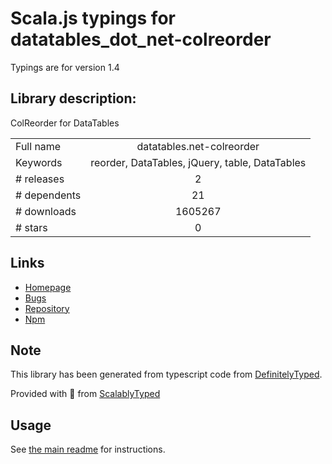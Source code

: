 
# Scala.js typings for datatables_dot_net-colreorder

Typings are for version 1.4

## Library description:
ColReorder for DataTables

|                    |                 |
| ------------------ | :-------------: |
| Full name          | datatables.net-colreorder |
| Keywords           | reorder, DataTables, jQuery, table, DataTables |
| # releases         | 2 |
| # dependents       | 21 |
| # downloads        | 1605267 |
| # stars            | 0 |

## Links
- [Homepage](https://datatables.net)
- [Bugs](https://datatables.net/forums)
- [Repository](https://github.com/DataTables/Dist-DataTables-ColReorder)
- [Npm](https://www.npmjs.com/package/datatables.net-colreorder)
    


## Note
This library has been generated from typescript code from [DefinitelyTyped](https://definitelytyped.org).

Provided with :purple_heart: from [ScalablyTyped](https://github.com/oyvindberg/ScalablyTyped)

## Usage
See [the main readme](../../readme.md) for instructions.


